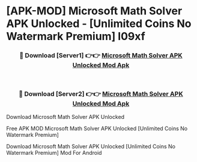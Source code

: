 # [APK-MOD] Microsoft Math Solver APK Unlocked - [Unlimited Coins No Watermark Premium] l09xf



<div align="center">
<h3>🔴 Download [Server1] 👉👉 <a href="https://momento.my/?title=Microsoft_Math_Solver_APK_Unlocked">Microsoft Math Solver APK Unlocked Mod Apk</a></h3><br>

<h3>🔴 Download [Server2] 👉👉 <a href="https://momento.my/?title=Microsoft_Math_Solver_APK_Unlocked">Microsoft Math Solver APK Unlocked Mod Apk</a></h3>
</div>



Download Microsoft Math Solver APK Unlocked 

Free APK MOD Microsoft Math Solver APK Unlocked [Unlimited Coins No Watermark Premium]

Download Microsoft Math Solver APK Unlocked [Unlimited Coins No Watermark Premium] Mod For Android
